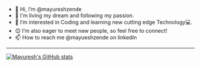 - 👋 Hi, I’m @mayureshzende
- 🌱 I'm living my dream and following my passion.
- 👀 I’m interested in Coding and learning new cutting edge Technology💻.
- 😊 I’m also eager to meet new people, so feel free to connect!
- 📫 How to reach me @mayueshzende on linkedIn

<!---
mayureshzende/mayureshzende is a ✨ special ✨ repository because its `README.md` (this file) appears on your GitHub profile.
You can click the Preview link to take a look at your changes.
--->

--- 
[![Mayuresh's GitHub stats](https://github-readme-stats.vercel.app/api?username=mayureshzende)](https://github.com/mayuershzende/github-readme-stats)
